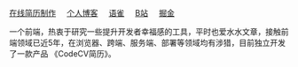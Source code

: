 <!-- <p align='center'>Visitor Count</p>
<p align='center'><img src="https://profile-counter.glitch.me/acmenlei/count.svg" /></p>
-->
<!--<p style="font-size: 12px; display: flex; align-items: center; height: 20px;"><img src="https://codecv.top/favicon.svg" width="20" height="20" />独立开发产品《CodeCV简历》https://codecv.top </p>
<p style="font-size: 12px; display: flex; align-items: center; height: 20px;">
<img src="https://coderlei.netlify.app/favicon.ico" width="20" height="20" /> 我的博客 https://coderlei.netlify.app
</p>
-->
[在线简历制作](https://codecv.top)&nbsp;&nbsp;&nbsp;&nbsp;&nbsp;[个人博客](https://coderlei.netlify.app)&nbsp;&nbsp;&nbsp;&nbsp;&nbsp;[语雀](https://www.yuque.com/xiongleixin)&nbsp;&nbsp;&nbsp;&nbsp;&nbsp;[B站](https://space.bilibili.com/455695921 )&nbsp;&nbsp;&nbsp;&nbsp;&nbsp;[掘金](https://juejin.cn/user/2586468969632445)

<!-- 
<p style="font-size: 12px; display: flex; align-items: center; height: 20px;">
<img src="https://mdn.alipayobjects.com/huamei_0prmtq/afts/img/A*PXAJTYXseTsAAAAAAAAAAAAADvuFAQ/original" width="20" height="20" /> 语雀 https://www.yuque.com/xiongleixin
</p>

<p style="font-size: 12px; display: flex; align-items: center; height: 20px;">
<img src="https://static.hdslb.com/images/favicon.ico" width="20" height="20" /> B站 https://space.bilibili.com/455695921 
</p>

<p style="font-size: 12px; display: flex; align-items: center; height: 20px;">
<img src="https://lf3-cdn-tos.bytescm.com/obj/static/xitu_juejin_web/static/favicons/favicon-32x32.png" width="20" height="20" /> 掘金 https://juejin.cn/user/2586468969632445
</p>
-->
一个前端，热衷于研究一些提升开发者幸福感的工具，平时也爱水水文章，接触前端领域已近5年，在浏览器、跨端、服务端、部署等领域均有涉猎，目前独立开发了一款产品 《CodeCV简历》。
